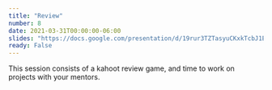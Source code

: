 ```yaml
---
title: "Review"
number: 8
date: 2021-03-31T00:00:00-06:00
slides: "https://docs.google.com/presentation/d/19rur3TZTasyuCKxkTcbJ1EZ2eQHkDFp2ogRmvdhQRLE/edit?usp=sharing"
ready: False
---
```


This session consists of a kahoot review game, and time to work on projects with your mentors.